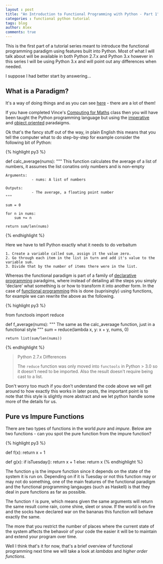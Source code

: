 ```yaml
---
layout : post
title: "An Introduction to Functional Programming with Python - Part 1"
categories : functional python tutorial
tags: blog
author: Alex
comments: true
---
```


This is the first part of a tutorial series meant to introduce the functional programming paradigm
using features built into Python. Most of what I will talk about will be available in both
Python 2.7.x and Python 3.x however in this series I will be using Python 3.x and will point out any
differences when needed.

I suppose I had better start by answering...

## What is a Paradigm?

It's a way of doing things and as you can see [here][paradigm-list] - there are a lot of them!

If you have completed Vince's [Computing for Maths][cfm] class then you will have been taught the Python
programming language but using the [imperative][imperative-wiki] and [object oriented][oop-wiki] paradaigms.

Ok that's the fancy stuff out of the way, in plain English this means that you tell the computer what
to do step-by-step for example consider the following bit of Python:

{% highlight py3 %}

def calc_average(nums):
    """
    This function calculates the average of a list of numbers, it assumes the
    list conatins only numbers and is non-empty

    Arguments:
                - nums: A list of numbers

    Outputs:
                - The average, a floating point number
    """

    sum = 0

    for n in nums:
        sum += n

    return sum/len(nums)
{% endhighlight %}

Here we have to tell Python exactly what it needs to do verbaitum

    1. Create a variable called sum, assign it the value zero.
    2. Go through each item in the list in turn and add it's value to the variable sum.
    3. Divide that by the number of items there were in the list.

Whereas the functional paradigm is part of a family of [declarative programming][declarative-wiki]
paradgims, where instead of detailing all the steps you simply 'declare' what something is or how to
transform it into another form. In the case of [functional programming][functional-wiki] this is done
(suprisingly) using functions, for example we can rewrite the above as the following.

{% highlight py3 %}

from functools import reduce

def f_average(nums):
    """
    The same as the calc_averaage function, just in a functional style
    """
    sum = reduce(lambda x, y: x + y, nums, 0)

    return list(sum/len(nums))
{% endhighlight %}

> Python 2.7.x Differences
>
> The ```reduce``` function was only moved into ```functools``` in Python > 3.0 so
> it doesn't need to be imported. Also the result doesn't require being cast to
> a list.

Don't worry too much if you don't understand the code above we will get around to how exactly
this works in later posts, the important point is to note that this style is slightly more
abstract and we let python handle some more of the details for us.

## Pure vs Impure Functions

There are two types of functions in the world _pure_ and _impure_. Below are two functions - can
you spot the pure function from the impure function?

{% highlight py3 %}

def f(x):
    return x + 1

def g(x):
    if isTuesday():
        return x + 1
    else:
        return x
{% endhighlight %}

The function ```g``` is the impure function since it depends on the state of the system it is run on.
Depending on if it is Tuesday or not this function may or may not do something, one of the main features
of the functional paradigm and the functional programming langauges (such as Haskell) is that
they deal in pure functions as far as possible.

The function ```f``` is pure, which means given the same arguments will return the same result come rain, come
shine, sleet or snow. If the world is on fire and the socks have declared war on the bananas this function
will behave exactly the same.

The more that you restrict the number of places where the current state of the system affects the behavoir of
your code the easier it will be to maintain and extend your program over time.

Well I think that's it for now, that's a brief overview of functional programming next time we will
take a look at _lambdas_ and _higher order functions_.


[cfm]: http://vknight.org/Computing_for_mathematics/
[declarative-wiki]: https://en.wikipedia.org/wiki/Declarative_programming
[functional-wiki]: https://en.wikipedia.org/wiki/Functional_programming
[imperative-wiki]: https://en.wikipedia.org/wiki/Imperative_programming
[oop-wiki]: https://en.wikipedia.org/wiki/Object-oriented_programming
[paradigm-list]: https://en.wikipedia.org/wiki/Programming_paradigm
